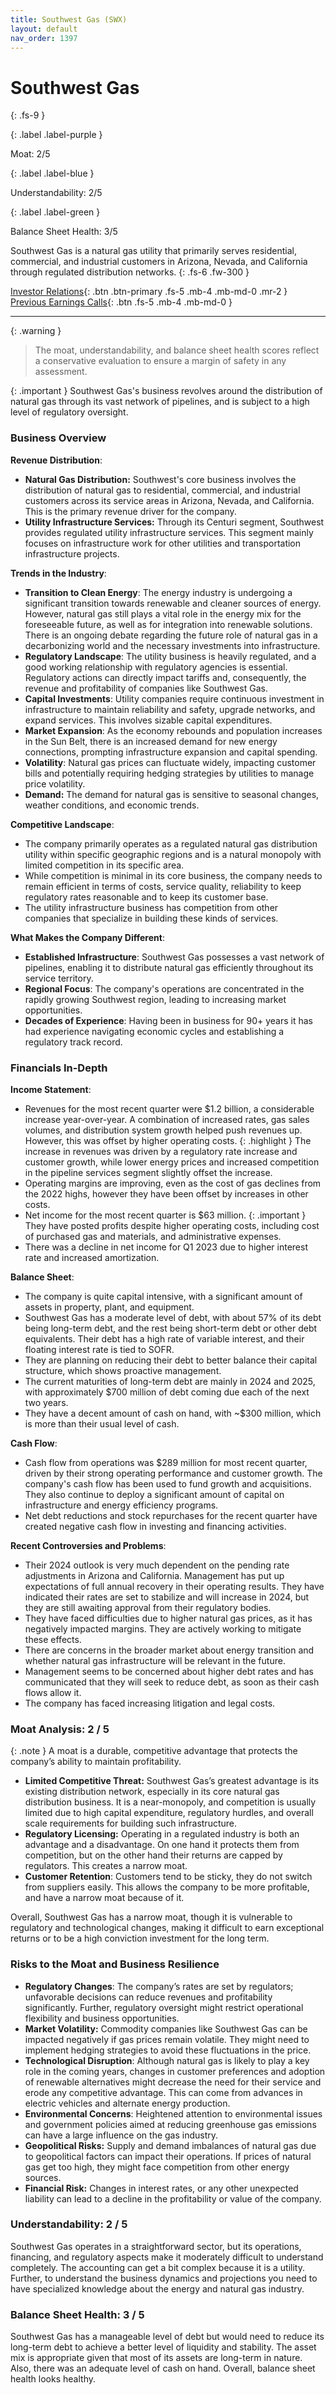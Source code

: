 ```yaml
---
title: Southwest Gas (SWX)
layout: default
nav_order: 1397
---
```


# Southwest Gas
{: .fs-9 }

{: .label .label-purple }

Moat: 2/5

{: .label .label-blue }

Understandability: 2/5

{: .label .label-green }

Balance Sheet Health: 3/5

Southwest Gas is a natural gas utility that primarily serves residential, commercial, and industrial customers in Arizona, Nevada, and California through regulated distribution networks.
{: .fs-6 .fw-300 }

[Investor Relations](https://www.google.com/search?q=SWX+investor+relations){: .btn .btn-primary .fs-5 .mb-4 .mb-md-0 .mr-2 }
[Previous Earnings Calls](https://discountingcashflows.com/company/SWX/transcripts/){: .btn .fs-5 .mb-4 .mb-md-0 }

---

{: .warning }
>The moat, understandability, and balance sheet health scores reflect a conservative evaluation to ensure a margin of safety in any assessment.



{: .important }
Southwest Gas's business revolves around the distribution of natural gas through its vast network of pipelines, and is subject to a high level of regulatory oversight.

### Business Overview

**Revenue Distribution**:
*   **Natural Gas Distribution:** Southwest's core business involves the distribution of natural gas to residential, commercial, and industrial customers across its service areas in Arizona, Nevada, and California. This is the primary revenue driver for the company.
*   **Utility Infrastructure Services:** Through its Centuri segment, Southwest provides regulated utility infrastructure services. This segment mainly focuses on infrastructure work for other utilities and transportation infrastructure projects.

**Trends in the Industry**:
*   **Transition to Clean Energy**: The energy industry is undergoing a significant transition towards renewable and cleaner sources of energy. However, natural gas still plays a vital role in the energy mix for the foreseeable future, as well as for integration into renewable solutions. There is an ongoing debate regarding the future role of natural gas in a decarbonizing world and the necessary investments into infrastructure.
*  **Regulatory Landscape**: The utility business is heavily regulated, and a good working relationship with regulatory agencies is essential. Regulatory actions can directly impact tariffs and, consequently, the revenue and profitability of companies like Southwest Gas. 
*   **Capital Investments**: Utility companies require continuous investment in infrastructure to maintain reliability and safety, upgrade networks, and expand services. This involves sizable capital expenditures.
*   **Market Expansion**: As the economy rebounds and population increases in the Sun Belt, there is an increased demand for new energy connections, prompting infrastructure expansion and capital spending.
*   **Volatility**: Natural gas prices can fluctuate widely, impacting customer bills and potentially requiring hedging strategies by utilities to manage price volatility.
*   **Demand:** The demand for natural gas is sensitive to seasonal changes, weather conditions, and economic trends.

**Competitive Landscape**:
*   The company primarily operates as a regulated natural gas distribution utility within specific geographic regions and is a natural monopoly with limited competition in its specific area. 
*  While competition is minimal in its core business, the company needs to remain efficient in terms of costs, service quality, reliability to keep regulatory rates reasonable and to keep its customer base.
*   The utility infrastructure business has competition from other companies that specialize in building these kinds of services.

**What Makes the Company Different**:
*   **Established Infrastructure**: Southwest Gas possesses a vast network of pipelines, enabling it to distribute natural gas efficiently throughout its service territory.
*   **Regional Focus**: The company's operations are concentrated in the rapidly growing Southwest region, leading to increasing market opportunities.
*   **Decades of Experience**: Having been in business for 90+ years it has had experience navigating economic cycles and establishing a regulatory track record.

### Financials In-Depth

**Income Statement**:
*   Revenues for the most recent quarter were $1.2 billion, a considerable increase year-over-year. A combination of increased rates, gas sales volumes, and distribution system growth helped push revenues up. However, this was offset by higher operating costs.
{: .highlight }
The increase in revenues was driven by a regulatory rate increase and customer growth, while lower energy prices and increased competition in the pipeline services segment slightly offset the increase.
*   Operating margins are improving, even as the cost of gas declines from the 2022 highs, however they have been offset by increases in other costs.
*   Net income for the most recent quarter is $63 million.
{: .important }
They have posted profits despite higher operating costs, including cost of purchased gas and materials, and administrative expenses.
*  There was a decline in net income for Q1 2023 due to higher interest rate and increased amortization.

**Balance Sheet**:
*   The company is quite capital intensive, with a significant amount of assets in property, plant, and equipment.
*   Southwest Gas has a moderate level of debt, with about 57% of its debt being long-term debt, and the rest being short-term debt or other debt equivalents. Their debt has a high rate of variable interest, and their floating interest rate is tied to SOFR.
*   They are planning on reducing their debt to better balance their capital structure, which shows proactive management.
* The current maturities of long-term debt are mainly in 2024 and 2025, with approximately $700 million of debt coming due each of the next two years.
*   They have a decent amount of cash on hand, with ~$300 million, which is more than their usual level of cash.

**Cash Flow**:
*   Cash flow from operations was $289 million for most recent quarter, driven by their strong operating performance and customer growth. The company's cash flow has been used to fund growth and acquisitions. They also continue to deploy a significant amount of capital on infrastructure and energy efficiency programs.
*   Net debt reductions and stock repurchases for the recent quarter have created negative cash flow in investing and financing activities. 

**Recent Controversies and Problems**:
*  Their 2024 outlook is very much dependent on the pending rate adjustments in Arizona and California. Management has put up expectations of full annual recovery in their operating results. They have indicated their rates are set to stabilize and will increase in 2024, but they are still awaiting approval from their regulatory bodies.
*   They have faced difficulties due to higher natural gas prices, as it has negatively impacted margins. They are actively working to mitigate these effects.
*   There are concerns in the broader market about energy transition and whether natural gas infrastructure will be relevant in the future.
* Management seems to be concerned about higher debt rates and has communicated that they will seek to reduce debt, as soon as their cash flows allow it.
*  The company has faced increasing litigation and legal costs.

### Moat Analysis: 2 / 5

{: .note }
A moat is a durable, competitive advantage that protects the company’s ability to maintain profitability.

*   **Limited Competitive Threat:** Southwest Gas’s greatest advantage is its existing distribution network, especially in its core natural gas distribution business. It is a near-monopoly, and competition is usually limited due to high capital expenditure, regulatory hurdles, and overall scale requirements for building such infrastructure.
*   **Regulatory Licensing:** Operating in a regulated industry is both an advantage and a disadvantage. On one hand it protects them from competition, but on the other hand their returns are capped by regulators. This creates a narrow moat.
*   **Customer Retention**: Customers tend to be sticky, they do not switch from suppliers easily. This allows the company to be more profitable, and have a narrow moat because of it.

Overall, Southwest Gas has a narrow moat, though it is vulnerable to regulatory and technological changes, making it difficult to earn exceptional returns or to be a high conviction investment for the long term.

### Risks to the Moat and Business Resilience

*   **Regulatory Changes**: The company’s rates are set by regulators; unfavorable decisions can reduce revenues and profitability significantly. Further, regulatory oversight might restrict operational flexibility and business opportunities. 
*  **Market Volatility:** Commodity companies like Southwest Gas can be impacted negatively if gas prices remain volatile. They might need to implement hedging strategies to avoid these fluctuations in the price.
*   **Technological Disruption**: Although natural gas is likely to play a key role in the coming years, changes in customer preferences and adoption of renewable alternatives might decrease the need for their service and erode any competitive advantage. This can come from advances in electric vehicles and alternate energy production.
*   **Environmental Concerns**: Heightened attention to environmental issues and government policies aimed at reducing greenhouse gas emissions can have a large influence on the gas industry.
*  **Geopolitical Risks:** Supply and demand imbalances of natural gas due to geopolitical factors can impact their operations. If prices of natural gas get too high, they might face competition from other energy sources.
*   **Financial Risk:** Changes in interest rates, or any other unexpected liability can lead to a decline in the profitability or value of the company.

### Understandability: 2 / 5

Southwest Gas operates in a straightforward sector, but its operations, financing, and regulatory aspects make it moderately difficult to understand completely. The accounting can get a bit complex because it is a utility. Further, to understand the business dynamics and projections you need to have specialized knowledge about the energy and natural gas industry.

### Balance Sheet Health: 3 / 5

Southwest Gas has a manageable level of debt but would need to reduce its long-term debt to achieve a better level of liquidity and stability. The asset mix is appropriate given that most of its assets are long-term in nature. Also, there was an adequate level of cash on hand. Overall, balance sheet health looks healthy.
